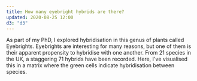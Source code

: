 ```yaml
---
title: How many eyebright hybrids are there?
updated: 2020-08-25 12:00
d3: "d3"
---
```


As part of my PhD, I explored hybridisation in this genus of plants called Eyebrights. Eyebrights are interesting for many reasons, but one of them is their apparent propensity to hybridise with one another. From 21 species in the UK, a staggering 71 hybrids have been recorded. Here, I've visualised this in a matrix where the green cells indicate hybridisation between species.

<example>

<script>

const data_recip = [
  {
    index: "rostkoviana",
    montana: 1,
    anglica: 1,
    rivularis: 1,
    vigursii: 1,
    nemorosa: 1,
    confusa: 1,
    micrantha: 1,
    arctica: 1
  },
  { index: "montana", rostkoviana: 1, arctica: 1, confusa: 1 },
  {
    index: "anglica",
    rostkoviana: 1,
    arctica: 1,
    tetraquetra: 1,
    nemorosa: 1,
    confusa: 1,
    micrantha: 1
  },
  { index: "rivularis", rostkoviana: 1, scottica: 1 },
  { index: "vigursii", tetraquetra: 1, rostkoviana: 1 },
  {
    index: "arctica",
    anglica: 1,
    rostkoviana: 1,
    montana: 1,
    tetraquetra: 1,
    nemorosa: 1,
    pseudokerneri: 1,
    confusa: 1,
    frigida: 1,
    foulaensis: 1,
    ostenfeldii: 1,
    marshallii: 1,
    campbelliae: 1,
    micrantha: 1,
    scottica: 1,
    heslop_harrisonii: 1
  },
  {
    index: "tetraquetra",
    anglica: 1,
    arctica: 1,
    vigursii: 1,
    nemorosa: 1,
    pseudokerneri: 1,
    confusa: 1,
    micrantha: 1,
    salisburgensis: 1
  },
  {
    index: "nemorosa",
    rostkoviana: 1,
    anglica: 1,
    arctica: 1,
    tetraquetra: 1,
    pseudokerneri: 1,
    stricta: 1,
    ostenfeldii: 1,
    scottica: 1,
    salisburgensis: 1,
    confusa: 1,
    foulaensis: 1,
    marshallii: 1,
    campbelliae: 1,
    micrantha: 1,
    heslop_harrisonii: 1
  },
  {
    index: "pseudokerneri",
    tetraquetra: 1,
    confusa: 1,
    arctica: 1,
    nemorosa: 1
  },
  { index: "stricta", nemorosa: 1 },
  {
    index: "confusa",
    rostkoviana: 1,
    montana: 1,
    anglica: 1,
    arctica: 1,
    tetraquetra: 1,
    nemorosa: 1,
    pseudokerneri: 1,
    frigida: 1,
    foulaensis: 1,
    cambrica: 1,
    ostenfeldii: 1,
    marshallii: 1,
    micrantha: 1,
    scottica: 1,
    campbelliae: 1
  },
  {
    index: "frigida",
    ostenfeldii: 1,
    micrantha: 1,
    scottica: 1,
    confusa: 1,
    arctica: 1
  },
  {
    index: "foulaensis",
    nemorosa: 1,
    ostenfeldii: 1,
    marshallii: 1,
    micrantha: 1,
    scottica: 1,
    arctica: 1,
    confusa: 1,
    campbelliae: 1
  },
  { index: "cambrica", ostenfeldii: 1, scottica: 1, confusa: 1 },
  {
    index: "ostenfeldii",
    scottica: 1,
    arctica: 1,
    nemorosa: 1,
    confusa: 1,
    frigida: 1,
    cambrica: 1,
    micrantha: 1,
    foulaensis: 1
  },
  {
    index: "marshallii",
    nemorosa: 1,
    micrantha: 1,
    scottica: 1,
    arctica: 1,
    confusa: 1,
    foulaensis: 1
  },
  { index: "rotundifolia" },
  {
    index: "campbelliae",
    nemorosa: 1,
    confusa: 1,
    foulaensis: 1,
    micrantha: 1,
    arctica: 1
  },
  {
    index: "micrantha",
    rostkoviana: 1,
    anglica: 1,
    arctica: 1,
    confusa: 1,
    frigida: 1,
    foulaensis: 1,
    tetraquetra: 1,
    nemorosa: 1,
    ostenfeldii: 1,
    marshallii: 1,
    campbelliae: 1,
    scottica: 1,
    salisburgensis: 1
  },
  {
    index: "scottica",
    micrantha: 1,
    marshallii: 1,
    ostenfeldii: 1,
    cambrica: 1,
    foulaensis: 1,
    frigida: 1,
    confusa: 1,
    nemorosa: 1,
    arctica: 1,
    rivularis: 1
  },
  { index: "heslop_harrisonii", nemorosa: 1, arctica: 1 },
  { index: "salisburgensis", tetraquetra: 1, nemorosa: 1, micrantha: 1 }
];

const species = [
  { name: "rostkoviana", ploidy: 2 },
  { name: "montana", ploidy: 2 },
  { name: "anglica", ploidy: 2 },
  { name: "rivularis", ploidy: 2 },
  { name: "vigursii", ploidy: 2 },
  { name: "arctica", ploidy: 4 },
  { name: "tetraquetra", ploidy: 4 },
  { name: "nemorosa", ploidy: 4 },
  { name: "pseudokerneri", ploidy: 4 },
  { name: "stricta", ploidy: 4 },
  { name: "confusa", ploidy: 4 },
  { name: "frigida", ploidy: 4 },
  { name: "foulaensis", ploidy: 4 },
  { name: "cambrica", ploidy: 4 },
  { name: "ostenfeldii", ploidy: 4 },
  { name: "marshallii", ploidy: 4 },
  { name: "rotundifolia", ploidy: 4 },
  { name: "campbelliae", ploidy: 4 },
  { name: "micrantha", ploidy: 4 },
  { name: "scottica", ploidy: 4 },
  { name: "heslop_harrisonii", ploidy: 4 },
  { name: "salisburgensis", ploidy: 4 }
];

const categories = data_recip.map(d => d.index);

const matrix = data_recip.map(d =>
  species.map(e => {
    return { x: d.index, y: e.name, count: d[e.name] };
  })
);

const upper_tri = [];
for (let i = 0; i < matrix.length; i++) {
    upper_tri.push(matrix[i].slice(0, i + 1));
};

const margin = {
  top: 10,
  right: 50,
  bottom: 80,
  left: 100
};
const width = 700;
const height = 700;

const legend_ = [
  { name: "Hybrid recorded", class: "no-hybrids" },
  { name: "Hybrid not (yet) recorded", class: "hybrids" }
];
const colours = d3.scaleOrdinal(["salmon", "green"]).domain(legend_);

const yAxis = g =>
  g
    .attr("transform", `translate(${margin.left}, 0)`)
    .call(d3.axisLeft(y).ticks(null, "s"))
    .call(g => g.selectAll(".domain").remove());

const xAxis = g =>
  g
    .attr("transform", `translate(0, ${height - margin.bottom})`)
    .call(d3.axisBottom(x).tickSizeOuter(0))
    .call(g => g.selectAll(".domain").remove())
    .selectAll("text")
    .style("text-anchor", "start")
    .attr("dx", "-.8em")
    .attr("dy", ".8em")
    .attr("transform", "rotate(30)");

const y = d3
  .scaleBand()
  .domain(categories)
  .range([height - margin.bottom, margin.top]);

const x = d3
  .scaleBand()
  .domain(categories)
  .range([margin.left, width - margin.right]);

const svg = d3
    .select("example")
    .append("svg")
    .attr("width", width)
    .attr("height", height)
    .attr("font-family", "sans-serif")
    .attr("font-size", 10)
    .attr("align","left");

svg.append("style").text(`

    svg {
    display: block;
    margin: auto;
    }

`);

for (let i = 0; i < matrix.length; i++) {
    const squares = svg
      .append("g")
      .selectAll("g")
      .data(upper_tri[i])
      .join("g");

    squares
      .append("rect")
      .attr("x", d => x(d.x))
      .attr("y", d => y(d.y))
      .attr("width", x.bandwidth())
      .attr("height", y.bandwidth())
      .attr("class", d => (d.count === undefined ? "no-hybrids" : "hybrids"))
      .style("fill", d =>
        d.x === d.y ? "#EFEFEF" : d.count === undefined ? "salmon" : "green"
      );
}

  const ploidy = species.map(d => d.ploidy === 2);

  svg
    .append("g")
    .call(xAxis)
    .selectAll('text')
    .text(d => "E. " + d.replace("_", "-"))
    .attr("font-family", "sans-serif")
    .attr("font-size", 12)
    .style("font-style", "italic")
    .style('font-weight', (d, i) => (ploidy[i] ? "bold" : "normal"));

  const ladderText = svg.append("g");
  const tickLen = 5;

  ladderText
    .selectAll("xText")
    .data(categories)
    .join("text")
    .attr("text-anchor", "end")
    .attr("x", d => x(d) - x.bandwidth() + 20)
    .attr("y", d => y(d) + y.bandwidth() / 2 + 3)
    .style("font-style", "italic")
    .style('font-weight', (d, i) => (ploidy[i] ? "bold" : "normal"))
    .text(d => "E. " + d);

  ladderText
    .selectAll("xLine")
    .data(categories)
    .join("line")
    .attr("x1", d => x(d) - tickLen)
    .attr("y1", d => y(d) + y.bandwidth() / 2)
    .attr("x2", d => x(d))
    .attr("y2", d => y(d) + y.bandwidth() / 2)
    .attr("stroke-width", 1)
    .attr("stroke", "black");

  const legend = svg
    .append("g")
    .attr("transform", `translate(${width / 4}, ${height / 8})`);

  const size = 50;
  const border_padding = 15;
  const item_padding = 20;
  const text_offset = 20;

  legend
    .selectAll("boxes")
    .data(legend_)
    .enter()
    .append("rect")
    .attr("x", border_padding - size)
    .attr("y", (d, i) => border_padding + i * (size + item_padding))
    .attr("width", size)
    .attr("height", size)
    .style("fill", d => colours(d.name))
    .on("pointerenter click", (event, d) =>
      svg.selectAll("rect." + d.class).style("fill-opacity", 0.3)
    )
    .on("pointerleave click", (event, d) =>
      svg.selectAll("rect." + d.class).style("fill-opacity", 1)
    );
  legend
    .selectAll("labels")
    .data(legend_)
    .enter()
    .append("text")
    .attr("x", border_padding + 16)
    .attr("y", (d, i) => border_padding + i * (size + item_padding) + size / 2)
    .text(d => d.name)
    .attr("text-anchor", "left")
    .style("alignment-baseline", "middle")
    .style("font-family", "sans-serif")
    .style("font-size", 15);

  const grid = svg.append("g");
  grid
    .selectAll("gridlinesv")
    .data(categories)
    .join("line")
    .attr("x1", d => x(d) + x.bandwidth())
    .attr("y1", d => y(d))
    .attr("x2", d => x(d) + x.bandwidth())
    .attr("y2", d => y("rostkoviana") + y.bandwidth())
    .attr("stroke-width", 1)
    .attr("stroke", "black");
  grid
    .selectAll("gridlinesh")
    .data(categories)
    .join("line")
    .attr("x1", d => x(d))
    .attr("y1", d => y(d) + y.bandwidth())
    .attr("x2", d => x("salisburgensis") + x.bandwidth())
    .attr("y2", d => y(d) + y.bandwidth())
    .attr("stroke-width", 1)
    .attr("stroke", "black");

</script>

</example>

